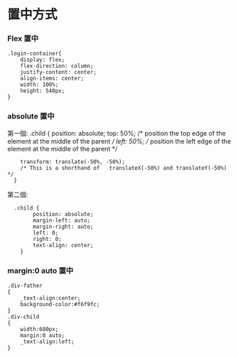 # 置中方式



### Flex 置中

    .login-container{
        display: flex;
        flex-direction: column;
        justify-content: center;
        align-items: center;
        width: 100%;
        height: 540px;
    }

### absolute 置中

第一個:
    .child {
        position: absolute;
        top: 50%;  /* position the top  edge of the element at the middle of the parent */
        left: 50%; /* position the left edge of the element at the middle of the parent */

        transform: translate(-50%, -50%); 
        /* This is a shorthand of   translateX(-50%) and translateY(-50%) */
      }
      
第二個:

      .child {
            position: absolute;
            margin-left: auto;
            margin-right: auto;
            left: 0;
            right: 0;
            text-align: center;
        }
        
### margin:0 auto 置中

    .div-father
    {
        _text-align:center; 
        background-color:#f6f9fc;
    }
    .div-child
    {
        width:680px;
        margin:0 auto;
        _text-align:left;
    }

